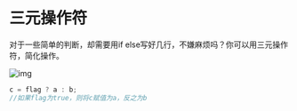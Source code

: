 # 三元操作符

对于一些简单的判断，却需要用if else写好几行，不嫌麻烦吗？你可以用三元操作符，简化操作。

![img](https://bkimg.cdn.bcebos.com/pic/9f510fb30f2442a7c53d0a3ddb43ad4bd1130272?x-bce-process=image/watermark,image_d2F0ZXIvYmFpa2U4MA==,g_7,xp_5,yp_5/format,f_auto)

```csharp
c = flag ? a : b;
//如果flag为true，则将c赋值为a，反之为b
```
